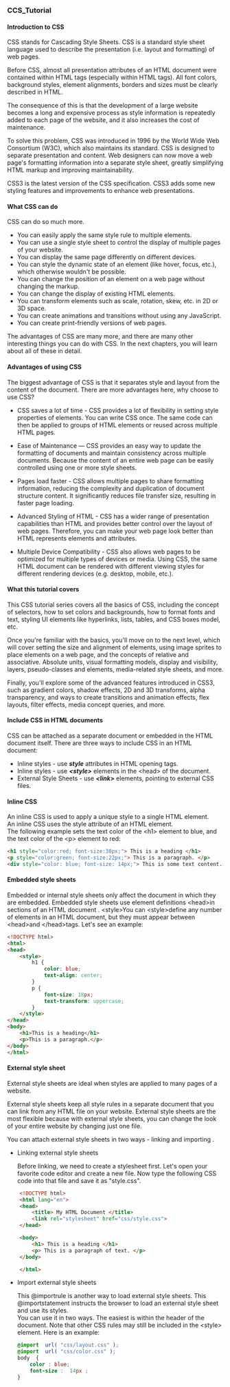 ### CCS_Tutorial


#### Introduction to CSS

CSS stands for Cascading Style Sheets. CSS is a standard style sheet language used to describe the presentation (i.e. layout and formatting) of web pages.

Before CSS, almost all presentation attributes of an HTML document were contained within HTML tags (especially within HTML tags). All font colors, background styles, element alignments, borders and sizes must be clearly described in HTML.

The consequence of this is that the development of a large website becomes a long and expensive process as style information is repeatedly added to each page of the website, and it also increases the cost of maintenance.

To solve this problem, CSS was introduced in 1996 by the World Wide Web Consortium (W3C), which also maintains its standard. CSS is designed to separate presentation and content. Web designers can now move a web page's formatting information into a separate style sheet, greatly simplifying HTML markup and improving maintainability.

CSS3 is the latest version of the CSS specification. CSS3 adds some new styling features and improvements to enhance web presentations.

#### What CSS can do

CSS can do so much more.

- You can easily apply the same style rule to multiple elements.
- You can use a single style sheet to control the display of multiple pages of your website.
- You can display the same page differently on different devices.
- You can style the dynamic state of an element (like hover, focus, etc.), which otherwise wouldn't be possible.
- You can change the position of an element on a web page without changing the markup.
- You can change the display of existing HTML elements.
- You can transform elements such as scale, rotation, skew, etc. in 2D or 3D space.
- You can create animations and transitions without using any JavaScript.
- You can create print-friendly versions of web pages.

The advantages of CSS are many more, and there are many other interesting things you can do with CSS. In the next chapters, you will learn about all of these in detail.


#### Advantages of using CSS

The biggest advantage of CSS is that it separates style and layout from the content of the document. There are more advantages here, why choose to use CSS?

- CSS saves a lot of time - CSS provides a lot of flexibility in setting style properties of elements. You can write CSS once. The same code can then be applied to groups of HTML elements or reused across multiple HTML pages.

- Ease of Maintenance — CSS provides an easy way to update the formatting of documents and maintain consistency across multiple documents. Because the content of an entire web page can be easily controlled using one or more style sheets.

- Pages load faster - CSS allows multiple pages to share formatting information, reducing the complexity and duplication of document structure content. It significantly reduces file transfer size, resulting in faster page loading.

- Advanced Styling of HTML - CSS has a wider range of presentation capabilities than HTML and provides better control over the layout of web pages. Therefore, you can make your web page look better than HTML represents elements and attributes.

- Multiple Device Compatibility - CSS also allows web pages to be optimized for multiple types of devices or media. Using CSS, the same HTML document can be rendered with different viewing styles for different rendering devices (e.g. desktop, mobile, etc.).

#### What this tutorial covers

This CSS tutorial series covers all the basics of CSS, including the concept of selectors, how to set colors and backgrounds, how to format fonts and text, styling UI elements like hyperlinks, lists, tables, and CSS boxes model, etc.

Once you're familiar with the basics, you'll move on to the next level, which will cover setting the size and alignment of elements, using image sprites to place elements on a web page, and the concepts of relative and associative. Absolute units, visual formatting models, display and visibility, layers, pseudo-classes and elements, media-related style sheets, and more.

Finally, you'll explore some of the advanced features introduced in CSS3, such as gradient colors, shadow effects, 2D and 3D transforms, alpha transparency, and ways to create transitions and animation effects, flex layouts, filter effects, media concept queries, and more.

#### Include CSS in HTML documents

CSS can be attached as a separate document or embedded in the HTML document itself. There are three ways to include CSS in an HTML document:

- Inline styles - use ***style*** attributes in HTML opening tags.
- Inline styles - use  ***\<style\>*** elements in the \<head\> of the document.
- External Style Sheets - use  ***\<link\>*** elements, pointing to external CSS files.

#### Inline CSS

An inline CSS is used to apply a unique style to a single HTML element.   
An inline CSS uses the style attribute of an HTML element.   
The following example sets the text color of the \<h1\> element to blue, and the text color of the \<p\> element to red:

```html
<h1 style="color:red; font-size:30px;"> This is a heading </h1>
<p style="color:green; font-size:22px;"> This is a paragraph. </p>
<div style="color: blue; font-size: 14px;"> This is some text content. </div>
```

#### Embedded style sheets

Embedded or internal style sheets only affect the document in which they are embedded.
Embedded style sheets use element definitions \<head\>in sections of an HTML document . \<style\>You can \<style\>define any number of elements in an HTML document, but they must appear between \<head\>and \</head\>tags. Let's see an example:

```html
<!DOCTYPE html>
<html>
<head>
    <style>
        h1 {
            color: blue;
            text-align: center;
        }
        p {
            font-size: 18px;
            text-transform: uppercase;
        }
    </style>
</head>
<body>
    <h1>This is a heading</h1>
    <p>This is a paragraph.</p>
</body>
</html>
```

#### External style sheet

External style sheets are ideal when styles are applied to many pages of a website.

External style sheets keep all style rules in a separate document that you can link from any HTML file on your website. External style sheets are the most flexible because with external style sheets, you can change the look of your entire website by changing just one file.

You can attach external style sheets in two ways - linking and importing .

- Linking external style sheets

    Before linking, we need to create a stylesheet first. Let's open your favorite code editor and create a new file. Now type the following CSS code into that file and save it as "style.css".

```html
    <!DOCTYPE html>
    <html lang="en">
    <head>
        <title> My HTML Document </title>
        <link rel="stylesheet" href="css/style.css">
    </head>

    <body>
        <h1> This is a heading </h1>
        <p> This is a paragraph of text. </p>
    </body>

    </html>
```

- Import external style sheets

    This @importrule is another way to load external style sheets. This @importstatement instructs the browser to load an external style sheet and use its styles.   
    You can use it in two ways. The easiest is within the header of the document. Note that other CSS rules may still be included in the \<style\> element. Here is an example:
    
    ```css
    @import  url( "css/layout.css" );
    @import  url( "css/color.css" ); 
    body  {
        color : blue;
        font-size :  14px ;
    }
    ```
